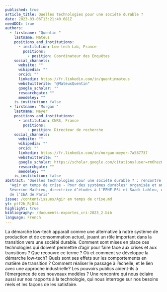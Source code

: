 ```yaml
---
published: true
article_title: Quelles technologies pour une société durable ?
date: 2023-03-06T13:21:40.681Z
needDOI: true
authors:
  - firstname: "Quentin "
    lastname: Mateus
    positions_and_institutions:
      - institution: Low-tech Lab, France
        positions:
          - position: Coordinateur des Enquêtes
    social_channels:
      website: ""
      wikipedia: ""
      orcid: ""
      linkedin: https://fr.linkedin.com/in/quentinmateus
      webstwitterite: "@MateusQuentin"
      google_scholar: ""
      researchgate: ""
      mendeley: ""
    is_institution: false
  - firstname: "Morgan "
    lastname: Meyer
    positions_and_institutions:
      - institution: CNRS, France
        positions:
          - position: Directeur de recherche
    social_channels:
      website: ""
      wikipedia: ""
      orcid: ""
      linkedin: https://fr.linkedin.com/in/morgan-meyer-7a587737
      webstwitterite: ""
      google_scholar: https://scholar.google.com/citations?user=rm6hezQAAAAJ&hl=en
      researchgate: ""
      mendeley: ""
    is_institution: false
abstract: 'Quelles technologies pour une société durable ? : rencontre du cycle
  "Agir en temps de crise - Pour des systèmes durables" organisée et animée par
  Séverine Mathieu, directrice d’études à l’EPHE-PSL et Saadi Lahlou, directeur
  de l’IEA de Paris'
issue: /content/issues/Agir en temps de crise.md
yt: ptf2b_RjDt4
highlight: true
bibliography: /documents-exportes_cri-2023_2.bib
language: French
---
```

La démarche low-tech apparaît comme une alternative à notre système de production et de consommation actuel, jouant un rôle important dans la transition vers une société durable. Comment sont mises en place ces technologies qui doivent permettre d’agir pour faire face aux crises et aux transitions ? Que recouvre ce terme ? Où et comment se développe la démarche low-tech? Quels sont ses effets sur les comportements en matière de transition ? Comment réaliser le passage à l’échelle, et le lien avec une approche industrielle? Les pouvoirs publics aident-ils à l’émergence de ces nouveaux modèles ? 
Une rencontre qui nous éclaire aussi sur nos rapports à la technologie, qui nous interroge sur nos besoins réels et les façons de les satisfaire.



<Youtube yt="ptf2b_RjDt4" caption ="Quelles technologies pour une société durable"></Youtube>